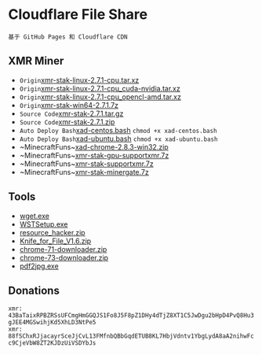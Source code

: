 # Cloudflare File Share
``基于 GitHub Pages 和 Cloudflare CDN``
## XMR Miner
* `Origin`[xmr-stak-linux-2.7.1-cpu.tar.xz](/xmr-stak-linux-2.7.1-cpu.tar.xz)
* `Origin`[xmr-stak-linux-2.7.1-cpu_cuda-nvidia.tar.xz](/xmr-stak-linux-2.7.1-cpu_cuda-nvidia.tar.xz)
* `Origin`[xmr-stak-linux-2.7.1-cpu_opencl-amd.tar.xz](/xmr-stak-linux-2.7.1-cpu_opencl-amd.tar.xz)
* `Origin`[xmr-stak-win64-2.7.1.7z](/xmr-stak-win64-2.7.1.7z) 
* `Source Code`[xmr-stak-2.7.1.tar.gz](/xmr-stak-2.7.1.tar.gz)
* `Source Code`[xmr-stak-2.7.1.zip](/xmr-stak-2.7.1.zip)
* `Auto Deploy Bash`[xad-centos.bash](/xad-centos.bash) `chmod +x xad-centos.bash`
* `Auto Deploy Bash`[xad-ubuntu.bash](/xad-ubuntu.bash) `chmod +x xad-ubuntu.bash`
* ~MinecraftFuns~[xad-chrome-2.8.3-win32.zip](/xad-chrome-2.8.3-win32.zip)
* ~MinecraftFuns~[xmr-stak-gpu-supportxmr.7z](/xmr-stak-gpu-supportxmr.7z)
* ~MinecraftFuns~[xmr-stak-supportxmr.7z](/xmr-stak-supportxmr.7z)
* ~MinecraftFuns~[xmr-stak-minergate.7z](/xmr-stak-minergate.7z)

## Tools
* [wget.exe](/wget.exe)
* [WSTSetup.exe](/WSTSetup.exe)
* [resource_hacker.zip](/resource_hacker.zip)
* [Knife_for_File_V1.6.zip](/Knife_for_File_V1.6.zip)
* [chrome-71-downloader.zip](/chrome-71-downloader.zip)
* [chrome-73-downloader.zip](/chrome-73-downloader.zip)
* [pdf2jpg.exe](/pdf2jpg.exe)

## Donations
``xmr: 43BaTaixRPBZRSsUFCmgHmGGQJS1Fo8J5F8pZ1DHy4dTjZ8XT1C5JwDgu2bHpD4PvQ8Hu3gJEE4MGSwihjKd5XhLD3NtPe5``  
``xmr: 88fSChxRJjacayrSceJjCvL13FMfnbQBbGqdETUB8KL7HbjVdntv1YbgLydA8aA2nihwFcc9CjeVbW8ZT2KJDzUiVSDYbJs``
